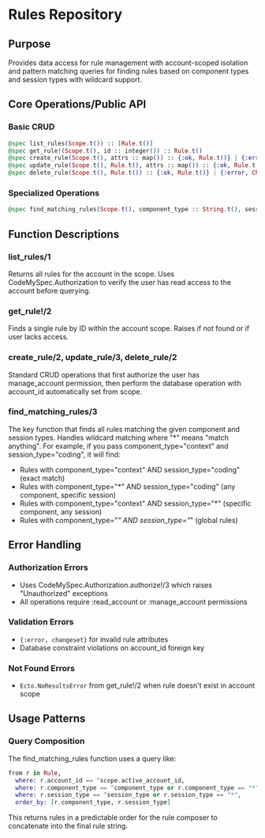 # Rules Repository

## Purpose
Provides data access for rule management with account-scoped isolation and pattern matching queries for finding rules based on component types and session types with wildcard support.

## Core Operations/Public API

### Basic CRUD
```elixir
@spec list_rules(Scope.t()) :: [Rule.t()]
@spec get_rule!(Scope.t(), id :: integer()) :: Rule.t()
@spec create_rule(Scope.t(), attrs :: map()) :: {:ok, Rule.t()} | {:error, Changeset.t()}
@spec update_rule(Scope.t(), Rule.t(), attrs :: map()) :: {:ok, Rule.t()} | {:error, Changeset.t()}
@spec delete_rule(Scope.t(), Rule.t()) :: {:ok, Rule.t()} | {:error, Changeset.t()}
```

### Specialized Operations
```elixir
@spec find_matching_rules(Scope.t(), component_type :: String.t(), session_type :: String.t()) :: [Rule.t()]
```

## Function Descriptions

### list_rules/1
Returns all rules for the account in the scope. Uses CodeMySpec.Authorization to verify the user has read access to the account before querying.

### get_rule!/2
Finds a single rule by ID within the account scope. Raises if not found or if user lacks access.

### create_rule/2, update_rule/3, delete_rule/2
Standard CRUD operations that first authorize the user has manage_account permission, then perform the database operation with account_id automatically set from scope.

### find_matching_rules/3
The key function that finds all rules matching the given component and session types. Handles wildcard matching where "*" means "match anything". For example, if you pass component_type="context" and session_type="coding", it will find:
- Rules with component_type="context" AND session_type="coding" (exact match)
- Rules with component_type="*" AND session_type="coding" (any component, specific session)
- Rules with component_type="context" AND session_type="*" (specific component, any session)  
- Rules with component_type="*" AND session_type="*" (global rules)

## Error Handling

### Authorization Errors
- Uses CodeMySpec.Authorization.authorize!/3 which raises "Unauthorized" exceptions
- All operations require :read_account or :manage_account permissions

### Validation Errors
- `{:error, changeset}` for invalid rule attributes
- Database constraint violations on account_id foreign key

### Not Found Errors
- `Ecto.NoResultsError` from get_rule!/2 when rule doesn't exist in account scope

## Usage Patterns

### Query Composition
The find_matching_rules function uses a query like:
```elixir
from r in Rule,
  where: r.account_id == ^scope.active_account_id,
  where: r.component_type == ^component_type or r.component_type == "*",
  where: r.session_type == ^session_type or r.session_type == "*",
  order_by: [r.component_type, r.session_type]
```

This returns rules in a predictable order for the rule composer to concatenate into the final rule string.